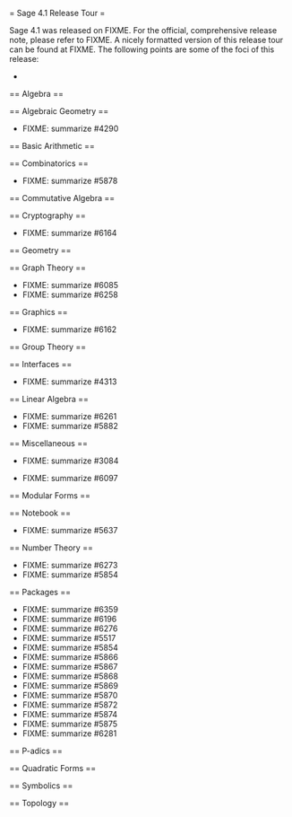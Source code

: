 = Sage 4.1 Release Tour =

Sage 4.1 was released on FIXME. For the official, comprehensive release note, please refer to FIXME. A nicely formatted version of this release tour can be found at FIXME. The following points are some of the foci of this release:

 * 


== Algebra ==


== Algebraic Geometry ==


 * FIXME: summarize #4290


== Basic Arithmetic ==


== Combinatorics ==


 * FIXME: summarize #5878


== Commutative Algebra ==


== Cryptography ==


 * FIXME: summarize #6164


== Geometry ==


== Graph Theory ==


 * FIXME: summarize #6085
 * FIXME: summarize #6258


== Graphics ==


 * FIXME: summarize #6162


== Group Theory ==


== Interfaces ==


 * FIXME: summarize #4313


== Linear Algebra ==


 * FIXME: summarize #6261
 * FIXME: summarize #5882


== Miscellaneous ==


 * FIXME: summarize #3084

 * FIXME: summarize #6097


== Modular Forms ==


== Notebook ==


 * FIXME: summarize #5637


== Number Theory ==


 * FIXME: summarize #6273
 * FIXME: summarize #5854


== Packages ==


 * FIXME: summarize #6359
 * FIXME: summarize #6196
 * FIXME: summarize #6276
 * FIXME: summarize #5517
 * FIXME: summarize #5854
 * FIXME: summarize #5866
 * FIXME: summarize #5867
 * FIXME: summarize #5868
 * FIXME: summarize #5869
 * FIXME: summarize #5870
 * FIXME: summarize #5872
 * FIXME: summarize #5874
 * FIXME: summarize #5875
 * FIXME: summarize #6281


== P-adics ==


== Quadratic Forms ==


== Symbolics ==


== Topology ==
